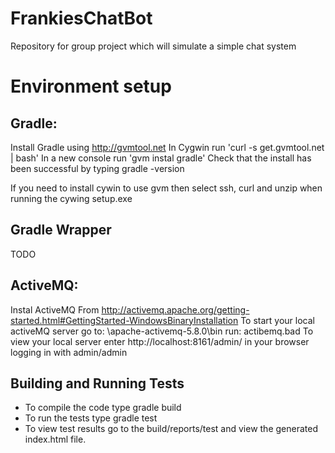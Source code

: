 FrankiesChatBot
===============

Repository for group project which will simulate a simple chat system


Environment setup
=================
Gradle:
-------
Install Gradle using http://gvmtool.net
In Cygwin run 'curl -s get.gvmtool.net | bash'
In a new console run 'gvm instal gradle'
Check that the install has been successful by typing gradle -version


If you need to install cywin to use gvm then select ssh, curl and unzip when running the cywing setup.exe

Gradle Wrapper
--------------
TODO

ActiveMQ:
---------
Instal ActiveMQ From http://activemq.apache.org/getting-started.html#GettingStarted-WindowsBinaryInstallation
To start your local activeMQ server go to: <install dir>\apache-activemq-5.8.0\bin  run: actibemq.bad
To view your local server enter http://localhost:8161/admin/ in your browser logging in with admin/admin


Building and Running Tests
--------------------------
* To compile the code type gradle build
* To run the tests type gradle test
* To view test results go to the build/reports/test and view the generated index.html file.




